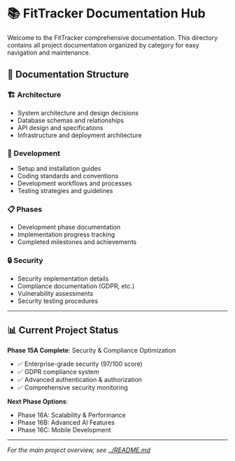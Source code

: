 # 📚 FitTracker Documentation Hub

Welcome to the FitTracker comprehensive documentation. This directory contains all project documentation organized by category for easy navigation and maintenance.

## 📖 Documentation Structure

### 🏗️ Architecture
- System architecture and design decisions
- Database schemas and relationships  
- API design and specifications
- Infrastructure and deployment architecture

### 🔧 Development
- Setup and installation guides
- Coding standards and conventions
- Development workflows and processes
- Testing strategies and guidelines

### 📋 Phases
- Development phase documentation
- Implementation progress tracking
- Completed milestones and achievements

### 🔒 Security
- Security implementation details
- Compliance documentation (GDPR, etc.)
- Vulnerability assessments
- Security testing procedures

---

## 📊 Current Project Status

**Phase 15A Complete**: Security & Compliance Optimization
- ✅ Enterprise-grade security (97/100 score)
- ✅ GDPR compliance system
- ✅ Advanced authentication & authorization
- ✅ Comprehensive security monitoring

**Next Phase Options**:
- Phase 16A: Scalability & Performance
- Phase 16B: Advanced AI Features
- Phase 16C: Mobile Development

---

*For the main project overview, see [../README.md](../README.md)*
